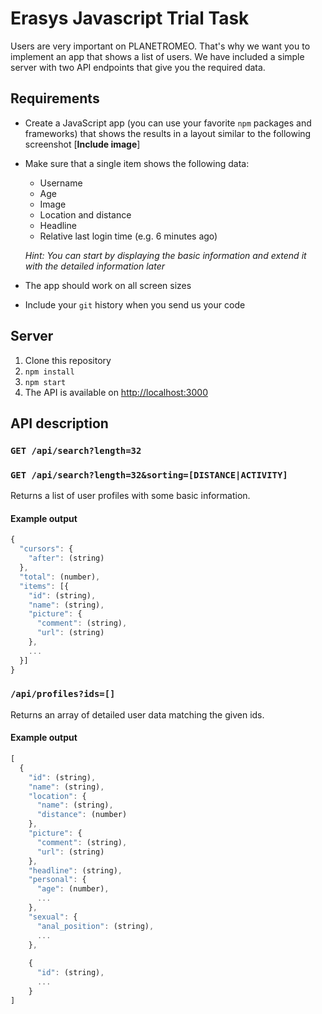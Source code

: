 # Erasys Javascript Trial Task
Users are very important on PLANETROMEO. That's why we want you to implement an app that shows a list of users. We have included a simple server with two API endpoints that give you the required data.

## Requirements
- Create a JavaScript app (you can use your favorite `npm` packages and frameworks) that shows the results in a layout similar to the following screenshot [**Include image**]

- Make sure that a single item shows the following data:
  - Username
  - Age
  - Image
  - Location and distance
  - Headline
  - Relative last login time (e.g. 6 minutes ago)

  *Hint: You can start by displaying the basic information and extend  it with the detailed information later*
  
- The app should work on all screen sizes
- Include your `git` history when you send us your code

## Server
1. Clone this repository
2. `npm install`
3. `npm start`
4. The API is available on [http://localhost:3000](http://localhost:3000)

## API description
### `GET /api/search?length=32`
### `GET /api/search?length=32&sorting=[DISTANCE|ACTIVITY]`
Returns a list of user profiles with some basic information.

#### Example output
```javascript
{
  "cursors": {
    "after": (string)
  },
  "total": (number),
  "items": [{
    "id": (string),
    "name": (string),
    "picture": {
      "comment": (string),
      "url": (string)
    },
    ...
  }]
}
```

### `/api/profiles?ids=[]`
Returns an array of detailed user data matching the given ids.

#### Example output
```javascript
[
  {
    "id": (string),
    "name": (string),
    "location": {
      "name": (string),
      "distance": (number)
    },
    "picture": {
      "comment": (string),
      "url": (string)
    },
    "headline": (string),
    "personal": {
      "age": (number),
      ...
    },
    "sexual": {
      "anal_position": (string),
      ...
    },
    
    {
      "id": (string),
      ...
    }
]
```
